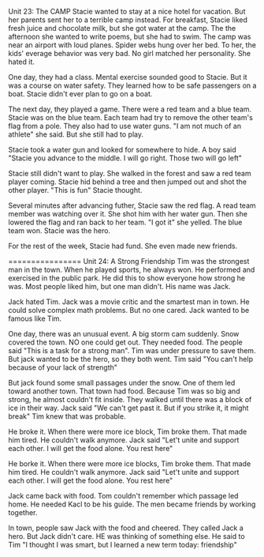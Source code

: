 Unit 23: The CAMP
Stacie wanted to stay at a nice hotel for vacation. But her parents sent her to a terrible camp instead. For breakfast, Stacie liked fresh juice and chocolate milk, but she got water at the camp. The the afternoon she wanted to write poems, but she had to swim. The camp was near an airport with loud planes. Spider webs hung over her bed. To her, the kids' everage behavior was very bad. No girl matched her personality. She hated it.

One day, they had a class. Mental exercise sounded good to Stacie. But it was a course on water safety. They learned how to be safe passengers on a boat. Stacie didn't ever plan to go on a boat.

The next day, they played a game. There were a red team and a blue team. Stacie was on the blue team. Each team had try to remove the other team's flag from a pole. They also had to use water guns. "I am not much of an athlete" she said. But she still had to play.

Stacie took a water gun and looked for somewhere to hide. A boy said "Stacie you advance to the middle. I will go right. Those two will go left"

Stacie still didn't want to play. She walked in the forest and saw a red team player coming. Stacie hid behind a tree and then jumped out and shot the other player. "This is fun" Stacie thought.

Several minutes after advancing futher, Stacie saw the red flag. A read team member was watching over it. She shot him with her water gun. Then she lowered the flag and ran back to her team. "I got it" she yelled. The blue team won. Stacie was the hero.

For the rest of the week, Stacie had fund. She even made new friends.

================
Unit 24: A Strong Friendship
Tim was  the strongest man in the town. When he played sports, he always won. He performed and exercised in the public park. He did this to show everyone how strong he was. Most people liked him, but one man didn't. His name was Jack.

Jack hated Tim. Jack was a movie critic and the smartest man in town. He could solve complex math problems. But no one cared. Jack wanted to be famous like Tim.

One day, there was an unusual event. A big storm cam suddenly. Snow covered the town. NO one could get out. They needed food. The people said "This is a task for a strong man". Tim was under pressure to save them. But jack wanted to be the hero, so they both went. Tim said "You can't help because of your lack of strength"

But jack found some small passages under the snow. One of them led toward another town. That town had food. Because Tim was so big and strong, he almost couldn't fit inside. They walked until there was a block of ice in their way. Jack said "We can't get past it. But if you strike it, it might break" Tim knew that was probable.

He broke it. When there were more ice block, Tim broke them. That made him tired. He couldn't walk anymore. Jack said "Let't unite and support each other. I will get the food alone. You rest here"

He borke it. When there were more ice blocks, Tim broke them. That made him tired. He couldn't walk anymore. Jack said "Let't unite and support each other. I will get the food alone. You rest here"

Jack came back with food. Tom couldn't remember which passage led home. He needed Kacl to be his guide. The men became friends by working together.

In town, people saw Jack with the food and cheered. They called Jack a hero. But Jack didn't care. HE was thinking of something else. He said to Tim "I thought I was smart, but I learned a new term today: friendship"

